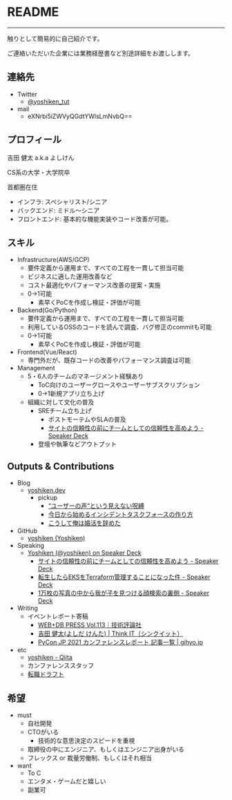# README

-----

触りとして簡易的に自己紹介です。

ご連絡いただいた企業には業務経歴書など別途詳細をお渡しします。

## 連絡先

- Twitter
  - [@yoshiken_tut](https://x.com/yoshiken_tut)
- mail
  - eXNrbi5iZWVyQGdtYWlsLmNvbQ==

## プロフィール

吉田 健太 a.k.a よしけん

CS系の大学・大学院卒

首都圏在住

- インフラ: スペシャリスト/シニア
- バックエンド: ミドル～シニア
- フロントエンド: 基本的な機能実装やコード改善が可能。

## スキル

- Infrastructure(AWS/GCP)
  - 要件定義から運用まで、すべての工程を一貫して担当可能
  - ビジネスに適した運用改善など
  - コスト最適化やパフォーマンス改善の提案・実施
  - 0→1可能
    - 素早くPoCを作成し検証・評価が可能
- Backend(Go/Python)
  - 要件定義から運用まで、すべての工程を一貫して担当可能
  - 利用しているOSSのコードを読んで調査、バグ修正のcommitも可能
  - 0→1可能
    - 素早くPoCを作成し検証・評価が可能
- Frontend(Vue/React)
  - 専門外だが、既存コードの改善やパフォーマンス調査は可能
- Management
  - 5・6人のチームのマネージメント経験あり
    - ToC向けのユーザーグロースやユーザーサブスクリプション
    - 0→1新規アプリ立ち上げ
  - 組織に対して文化の普及
    - SREチーム立ち上げ
      - ポストモーテムやSLAの普及
      - [サイトの信頼性の前にチームとしての信頼性を高めよう - Speaker Deck](https://speakerdeck.com/yoshiken/saitofalsexin-lai-xing-falseqian-nitimutositefalsexin-lai-xing-wogao-meyou)
    - 登壇や執筆などアウトプット

## Outputs & Contributions

- Blog
  - [yoshiken.dev](https://yoshiken.dev/)
    - pickup
      - [“ユーザーの声“という見えない呪縛](https://yoshiken.dev/articles/2023-04-20)
      - [今日から始めるインシデントタスクフォースの作り方](https://yoshiken.dev/articles/2023-06-11)
      - [こうして俺は婚活を辞めた](https://yoshiken.dev/articles/2024-06-22)
- GitHub
  - [yoshiken (Yoshiken)](https://github.com/yoshiken)
- Speaking
  - [Yoshiken (@yoshiken) on Speaker Deck](https://speakerdeck.com/yoshiken)
    - [サイトの信頼性の前にチームとしての信頼性を高めよう - Speaker Deck](https://speakerdeck.com/yoshiken/saitofalsexin-lai-xing-falseqian-nitimutositefalsexin-lai-xing-wogao-meyou)
    - [転生したらEKSをTerraform管理することになった件 - Speaker Deck](https://speakerdeck.com/yoshiken/zhuan-sheng-sitaraekswoterraformguan-li-surukotoninatutajian)
    - [1万枚の写真の中から我が子を見つける顔検索の裏側 - Speaker Deck](https://speakerdeck.com/yoshiken/1mo-mei-falsexie-zhen-falsezhong-karawo-gazi-wojian-tukeruyan-jian-suo-falseli-ce)
- Writing
  - イベントレポート寄稿
    - [WEB+DB PRESS Vol.113｜技術評論社](https://gihyo.jp/magazine/wdpress/archive/2019/vol113)
    - [吉田 健太(よしだ けんた) | Think IT（シンクイット）](https://thinkit.co.jp/author/17877)
    - [PyCon JP 2021 カンファレンスレポート 記事一覧 | gihyo.jp](https://gihyo.jp/list/group/PyCon-JP-2021-%E3%82%AB%E3%83%B3%E3%83%95%E3%82%A1%E3%83%AC%E3%83%B3%E3%82%B9%E3%83%AC%E3%83%9D%E3%83%BC%E3%83%88)
- etc
  - [yoshiken - Qiita](https://qiita.com/yoshiken)
  - カンファレンススタッフ
  - [転職ドラフト](https://job-draft.jp/users/38780)

## 希望

- must
  - 自社開発
  - CTOがいる
    - 技術的な意思決定のスピードを重視
  - 取締役の中にエンジニア、もしくはエンジニア出身がいる
  - フレックス or 裁量労働制、もしくはそれ相当
- want
  - To C
  - エンタメ・ゲームだと嬉しい
  - 副業可
